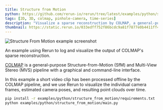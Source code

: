 ```yaml
---
title: Structure from Motion
python: https://github.com/rerun-io/rerun/tree/latest/examples/python/structure_from_motion/main.py
tags: [2D, 3D, colmap, pinhole-camera, time-series]
description: "Visualize a sparse reconstruction by COLMAP, a general-purpose Structure-from-Motion and Multi-View Stereo pipeline."
thumbnail: https://static.rerun.io/033edff752f86bcdc9a81f7877e0b4411ff4e6c5_structure_from_motion_480w.png
---
```


<picture>
  <source media="(max-width: 480px)" srcset="https://static.rerun.io/033edff752f86bcdc9a81f7877e0b4411ff4e6c5_structure_from_motion_480w.png">
  <source media="(max-width: 768px)" srcset="https://static.rerun.io/29f207025a6c5a63e487f95fc6098a4f1f8d9ca3_structure_from_motion_768w.png">
  <source media="(max-width: 1024px)" srcset="https://static.rerun.io/6b7914b63f909f2ac5b23530a7d7363178b331cb_structure_from_motion_1024w.png">
  <source media="(max-width: 1200px)" srcset="https://static.rerun.io/7047a851275c94c2a7e018bd7230dac96c0cea09_structure_from_motion_1200w.png">
  <img src="https://static.rerun.io/b17f8824291fa1102a4dc2184d13c91f92d2279c_structure_from_motion_full.png" alt="Structure From Motion example screenshot">
</picture>

An example using Rerun to log and visualize the output of COLMAP's sparse reconstruction.

[COLMAP](https://colmap.github.io/index.html) is a general-purpose Structure-from-Motion (SfM) and Multi-View Stereo (MVS) pipeline with a graphical and command-line interface.

In this example a short video clip has been processed offline by the COLMAP pipeline, and we use Rerun to visualize the individual camera frames, estimated camera poses, and resulting point clouds over time.


```bash
pip install -r examples/python/structure_from_motion/requirements.txt
python examples/python/structure_from_motion/main.py
```
